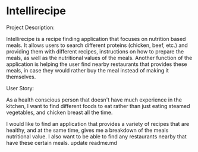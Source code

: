 # Intellirecipe

Project Description:

Intellirecipe is a recipe finding application that focuses on nutrition based meals. It allows users to search different proteins (chicken, beef, etc.) and providing them with different recipes, instructions on how to prepare the meals, as well as the nutritional values of the meals. Another function of the application is helping the user find nearby restaurants that provides these meals, in case they would rather buy the meal instead of making it themselves.

User Story:

As a health conscious person that doesn't have much experience in the kitchen, I want to find different foods to eat rather than just eating steamed vegetables, and chicken breast all the time. 

I would like to find an application that provides a variety of recipes that are healthy, and at the same time, gives me a breakdown of the meals nutritional value. I also want to be able to find any restaurants nearby that have these certain meals.
update readme.md
